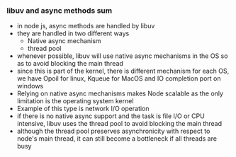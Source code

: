 ### libuv and async methods sum
- in node js, async methods are handled by libuv
- they are handled in two different ways
    - Native async mechanism
    - thread pool
- whenever possible, libuv will use native async mechanisms in the OS so as to avoid blocking the main thread
- since this is part of the kernel, there is different mechanism for each OS, we have Opoil for linux, Kqueue for MacOS and IO completion port on windows
- Relying on native async mechanisms makes Node scalable as the only limitation is the operating system kernel
- Example of this type is network I/O operation
- if there is no native async support and the task is file I/O or CPU intensive, libuv uses the thread pool to avoid blocking the main thread
- although the thread pool preserves asynchronicity with respect to node's main thread, it can still become a bottleneck if all threads are busy